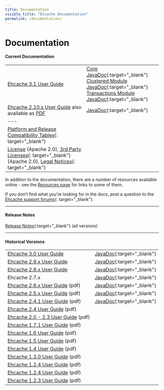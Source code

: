 ```yaml
---
title: Documentation
visible_title: "Ehcache Documentation"
permalink: /documentation/
---
```


# Documentation

<a name="current_version"/>

#### Current Documentation

| | |
|:----|:--|
|[Ehcache 3.1 User Guide](/documentation/3.1/) |[Core JavaDoc](/apidocs/3.1.3/index.html){:target="_blank"} <br /> [Clustered Module JavaDoc](/apidocs/3.1.3/clustered/index.html){:target="_blank"} <br /> [Transactions Module JavaDoc](/apidocs/3.1.3/transactions/index.html){:target="_blank"}|
|[Ehcache 2.10.x User Guide](/generated/2.10.2/html/ehc-all)   also available as [PDF](/documentation/2.10.2/pdf/index.html)|[JavaDoc](/apidocs/2.10.2/index.html){:target="_blank"} |
|---| &nbsp; |
|[Platform and Release Compatibility Tables](http://www.terracotta.org/confluence/display/release/Home){: target="_blank"}||
|[License](/about/license.html) (Apache 2.0),  [3rd Party Licenses](https://confluence.terracotta.org/display/release/Third+Party+Licenses){: target="_blank"} (Apache 2.0), [Legal Notices](http://documentation.softwareag.com/legal/){: target="_blank"}||

In addition to the documentation, there are a number of resources available online - see the [Resources page](/resources/) for links to some of them.

If you don’t find what you’re looking for in the docs, post a question to the [Ehcache support forums](https://groups.google.com/forum/#!forum/ehcache-users){: target="_blank"}.

---

#### Release Notes

[Release Notes](https://confluence.terracotta.org//display/release/Home){:target="_blank"}  (all versions)

---

<a name="historical_versions"/>

#### Historical Versions

| | |
|:----|:--|
|[Ehcache 3.0 User Guide](/documentation/3.0/) |[JavaDoc](/apidocs/3.0.3/index.html){:target="_blank"} |
|[Ehcache 2.9.x User Guide](/documentation/2.9/)|[JavaDoc](/apidocs/2.9/index.html){:target="_blank"}|
|[Ehcache 2.8.x User Guide](/documentation/2.8/)|[JavaDoc](/apidocs/2.8.5/index.html){:target="_blank"}|
|Ehcache 2.7.x |[JavaDoc](/apidocs/2.7.6/index.html){:target="_blank"}|
|[Ehcache 2.6.x User Guide](/documentation/ehcache-2.6.x-documentation.pdf) (pdf)|[JavaDoc](/apidocs/2.6.9/index.html){:target="_blank"}|
|[Ehcache 2.5.x User Guide](/documentation/ehcache-2.5.x-documentation.pdf) (pdf)|[JavaDoc](/apidocs/2.5.2/index.html){:target="_blank"}|
|[Ehcache 2.4.1 User Guide](/documentation/EhcacheUserGuide-2.4.1.pdf) (pdf)|[JavaDoc](/apidocs/2.4.4/index.html){:target="_blank"}|
|[Ehcache 2.4 User Guide](/documentation/EhcacheUserGuide-2.4.pdf) (pdf)||
|[Ehcache 2.0 - 2.3 User Guide](/documentation/EhcacheUserGuide-2.0-2.3.pdf) (pdf)||
|[Ehcache 1.7.1 User Guide](/documentation/EhcacheUserGuide-1.7.1.pdf) (pdf)||
|[Ehcache 1.6 User Guide](/documentation/EhcacheUserGuide-1.6.pdf) (pdf)||
|[Ehcache 1.5 User Guide](/documentation/EhcacheUserGuide-1.5.pdf) (pdf)||
|[Ehcache 1.4 User Guide](/documentation/EhcacheUserGuide-1.4.pdf) (pdf)||
|[Ehcache 1.3.0 User Guide](/documentation/EhcacheUserGuide-1.3.0.pdf) (pdf)||
|[Ehcache 1.2.4 User Guide](/documentation/EhcacheUserGuide-1.2.4.pdf) (pdf)||
|[Ehcache 1.2.4 User Guide](/documentation/EhcacheUserGuide-1.2.4.pdf) (pdf)||
|[Ehcache 1.2.3 User Guide](/documentation/EhcacheUserGuide-1.2.3.pdf) (pdf)||
